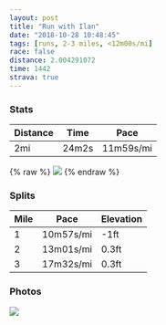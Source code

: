 ```yaml
---
layout: post
title: "Run with Ilan"
date: "2018-10-28 10:48:45"
tags: [runs, 2-3 miles, <12m00s/mi]
race: false
distance: 2.004291072
time: 1442
strava: true
---
```


### Stats

| Distance | Time | Pace |
|----------|------|------|
|2mi|24m2s|11m59s/mi|

{% raw %}
<img src='https://maps.googleapis.com/maps/api/staticmap?maptype=roadmap&path=enc:i_vwFfhtbMg@hFnAgDuAUCbEnAeD{@m@m@nCf@x@|@qCq@cAo@jDh@`@z@yC}@q@q@fDt@l@t@_Dq@c@g@~DfB}Cg@y@w@dEvBuCiA[y@dCj@~@fAwDm@]iAdDn@fAxAqD{@k@aAnCp@hAz@yE{BdCnAx@XeE&key=AIzaSyC1MId7bFpkLXNAaYhBSTb8jLyiSqzbDtM&size=800x800&markers=color:yellow|label:S|40.75013,-74.00084&markers=color:green|label:F|40.74996999999999,-74.00097000000002'>
{% endraw %}

### Splits

| Mile | Pace | Elevation |
|------|------|-----------|
|1|10m57s/mi|-1ft|
|2|13m01s/mi|0.3ft|
|3|17m32s/mi|0.3ft|

### Photos
<img src='https://dgtzuqphqg23d.cloudfront.net/lOnglm5w7caqQm6VcWqktvun8WUs_7M7arycYP_rUEs-577x768.jpg'>
